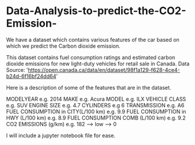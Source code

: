 # Data-Analysis-to-predict-the-CO2-Emission-
We have a dataset which contains various features of the car based on which we predict the Carbon dioxide emission.

This dataset contains fuel consumption ratings and estimated carbon dioxide emissions for new light-duty vehicles for retail sale in Canada.
Data Source: 'https://open.canada.ca/data/en/dataset/98f1a129-f628-4ce4-b24d-6f16bf24dd64'

Here is a description of some of the features that are in the dataset.

MODELYEAR e.g. 2014
MAKE e.g. Acura
MODEL e.g. ILX
VEHICLE CLASS e.g. SUV
ENGINE SIZE e.g. 4.7
CYLINDERS e.g 6
TRANSMISSION e.g. A6
FUEL CONSUMPTION in CITY(L/100 km) e.g. 9.9
FUEL CONSUMPTION in HWY (L/100 km) e.g. 8.9
FUEL CONSUMPTION COMB (L/100 km) e.g. 9.2
CO2 EMISSIONS (g/km) e.g. 182 --> low --> 0

I will include a jupyter notebook file for ease.
